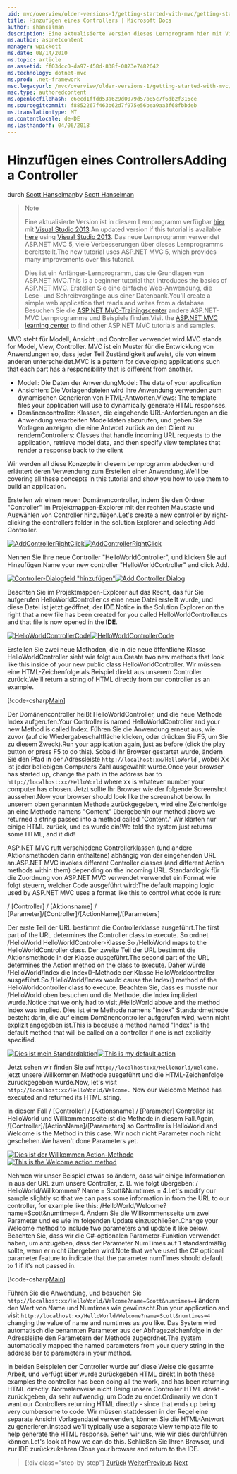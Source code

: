 ```yaml
---
uid: mvc/overview/older-versions-1/getting-started-with-mvc/getting-started-with-mvc-part2
title: Hinzufügen eines Controllers | Microsoft Docs
author: shanselman
description: Eine aktualisierte Version dieses Lernprogramm hier mit Visual Studio 2013 verfügbar ist. Das neue Lernprogramm verwendet ASP.NET MVC 5, zahlreiche Verbesserungen über t bietet...
ms.author: aspnetcontent
manager: wpickett
ms.date: 08/14/2010
ms.topic: article
ms.assetid: ff03dcc0-da97-458d-838f-0823e7482642
ms.technology: dotnet-mvc
ms.prod: .net-framework
msc.legacyurl: /mvc/overview/older-versions-1/getting-started-with-mvc/getting-started-with-mvc-part2
msc.type: authoredcontent
ms.openlocfilehash: c6ecd1ffdd53a629d0079d57b85c7f6db2f316ce
ms.sourcegitcommit: f8852267f463b62d7f975e56bea9aa3f68fbbdeb
ms.translationtype: MT
ms.contentlocale: de-DE
ms.lasthandoff: 04/06/2018
---
```

<a name="adding-a-controller"></a><span data-ttu-id="3383d-104">Hinzufügen eines Controllers</span><span class="sxs-lookup"><span data-stu-id="3383d-104">Adding a Controller</span></span>
====================
<span data-ttu-id="3383d-105">durch [Scott Hanselman](https://github.com/shanselman)</span><span class="sxs-lookup"><span data-stu-id="3383d-105">by [Scott Hanselman](https://github.com/shanselman)</span></span>

> > [!NOTE]
> > <span data-ttu-id="3383d-106">Eine aktualisierte Version ist in diesem Lernprogramm verfügbar [hier](../../getting-started/introduction/getting-started.md) mit [Visual Studio 2013](https://www.microsoft.com/visualstudio/eng/2013-downloads).</span><span class="sxs-lookup"><span data-stu-id="3383d-106">An updated version if this tutorial is available [here](../../getting-started/introduction/getting-started.md) using [Visual Studio 2013](https://www.microsoft.com/visualstudio/eng/2013-downloads).</span></span> <span data-ttu-id="3383d-107">Das neue Lernprogramm verwendet ASP.NET MVC 5, viele Verbesserungen über dieses Lernprogramms bereitstellt.</span><span class="sxs-lookup"><span data-stu-id="3383d-107">The new tutorial uses ASP.NET MVC 5, which provides many improvements over this tutorial.</span></span>
> 
> 
> <span data-ttu-id="3383d-108">Dies ist ein Anfänger-Lernprogramm, das die Grundlagen von ASP.NET MVC.</span><span class="sxs-lookup"><span data-stu-id="3383d-108">This is a beginner tutorial that introduces the basics of ASP.NET MVC.</span></span> <span data-ttu-id="3383d-109">Erstellen Sie eine einfache Web-Anwendung, die Lese- und Schreibvorgänge aus einer Datenbank.</span><span class="sxs-lookup"><span data-stu-id="3383d-109">You'll create a simple web application that reads and writes from a database.</span></span> <span data-ttu-id="3383d-110">Besuchen Sie die [ASP.NET MVC-Trainingscenter](../../../index.md) andere ASP.NET-MVC Lernprogramme und Beispiele finden.</span><span class="sxs-lookup"><span data-stu-id="3383d-110">Visit the [ASP.NET MVC learning center](../../../index.md) to find other ASP.NET MVC tutorials and samples.</span></span>


<span data-ttu-id="3383d-111">MVC steht für Modell, Ansicht und Controller verwendet wird.</span><span class="sxs-lookup"><span data-stu-id="3383d-111">MVC stands for Model, View, Controller.</span></span> <span data-ttu-id="3383d-112">MVC ist ein Muster für die Entwicklung von Anwendungen so, dass jeder Teil Zuständigkeit aufweist, die von einem anderen unterscheidet.</span><span class="sxs-lookup"><span data-stu-id="3383d-112">MVC is a pattern for developing applications such that each part has a responsibility that is different from another.</span></span>

- <span data-ttu-id="3383d-113">Modell: Die Daten der Anwendung</span><span class="sxs-lookup"><span data-stu-id="3383d-113">Model: The data of your application</span></span>
- <span data-ttu-id="3383d-114">Ansichten: Die Vorlagendateien wird Ihre Anwendung verwenden zum dynamischen Generieren von HTML-Antworten.</span><span class="sxs-lookup"><span data-stu-id="3383d-114">Views: The template files your application will use to dynamically generate HTML responses.</span></span>
- <span data-ttu-id="3383d-115">Domänencontroller: Klassen, die eingehende URL-Anforderungen an die Anwendung verarbeiten Modelldaten abzurufen, und geben Sie Vorlagen anzeigen, die eine Antwort zurück an den Client zu rendern</span><span class="sxs-lookup"><span data-stu-id="3383d-115">Controllers: Classes that handle incoming URL requests to the application, retrieve model data, and then specify view templates that render a response back to the client</span></span>

<span data-ttu-id="3383d-116">Wir werden all diese Konzepte in diesem Lernprogramm abdecken und erläutert deren Verwendung zum Erstellen einer Anwendung.</span><span class="sxs-lookup"><span data-stu-id="3383d-116">We'll be covering all these concepts in this tutorial and show you how to use them to build an application.</span></span>

<span data-ttu-id="3383d-117">Erstellen wir einen neuen Domänencontroller, indem Sie den Ordner "Controller" im Projektmappen-Explorer mit der rechten Maustaste und Auswählen von Controller hinzufügen.</span><span class="sxs-lookup"><span data-stu-id="3383d-117">Let's create a new controller by right-clicking the controllers folder in the solution Explorer and selecting Add Controller.</span></span>

<span data-ttu-id="3383d-118">[![AddControllerRightClick](getting-started-with-mvc-part2/_static/image2.png)](getting-started-with-mvc-part2/_static/image1.png)</span><span class="sxs-lookup"><span data-stu-id="3383d-118">[![AddControllerRightClick](getting-started-with-mvc-part2/_static/image2.png)](getting-started-with-mvc-part2/_static/image1.png)</span></span>

<span data-ttu-id="3383d-119">Nennen Sie Ihre neue Controller "HelloWorldController", und klicken Sie auf Hinzufügen.</span><span class="sxs-lookup"><span data-stu-id="3383d-119">Name your new controller "HelloWorldController" and click Add.</span></span>

<span data-ttu-id="3383d-120">[![Controller-Dialogfeld "hinzufügen"](getting-started-with-mvc-part2/_static/image4.png)](getting-started-with-mvc-part2/_static/image3.png)</span><span class="sxs-lookup"><span data-stu-id="3383d-120">[![Add Controller Dialog](getting-started-with-mvc-part2/_static/image4.png)](getting-started-with-mvc-part2/_static/image3.png)</span></span>

<span data-ttu-id="3383d-121">Beachten Sie im Projektmappen-Explorer auf das Recht, das für Sie aufgerufen HelloWorldController.cs eine neue Datei erstellt wurde, und diese Datei ist jetzt geöffnet, der **IDE**.</span><span class="sxs-lookup"><span data-stu-id="3383d-121">Notice in the Solution Explorer on the right that a new file has been created for you called HelloWorldController.cs and that file is now opened in the **IDE**.</span></span>

<span data-ttu-id="3383d-122">[![HelloWorldControllerCode](getting-started-with-mvc-part2/_static/image6.png)](getting-started-with-mvc-part2/_static/image5.png)</span><span class="sxs-lookup"><span data-stu-id="3383d-122">[![HelloWorldControllerCode](getting-started-with-mvc-part2/_static/image6.png)](getting-started-with-mvc-part2/_static/image5.png)</span></span>

<span data-ttu-id="3383d-123">Erstellen Sie zwei neue Methoden, die in die neue öffentliche Klasse HelloWorldController sieht wie folgt aus.</span><span class="sxs-lookup"><span data-stu-id="3383d-123">Create two new methods that look like this inside of your new public class HelloWorldController.</span></span> <span data-ttu-id="3383d-124">Wir müssen eine HTML-Zeichenfolge als Beispiel direkt aus unserem Controller zurück.</span><span class="sxs-lookup"><span data-stu-id="3383d-124">We'll return a string of HTML directly from our controller as an example.</span></span>

[!code-csharp[Main](getting-started-with-mvc-part2/samples/sample1.cs)]

<span data-ttu-id="3383d-125">Der Domänencontroller heißt HelloWorldController, und die neue Methode Index aufgerufen.</span><span class="sxs-lookup"><span data-stu-id="3383d-125">Your Controller is named HelloWorldController and your new Method is called Index.</span></span> <span data-ttu-id="3383d-126">Führen Sie die Anwendung erneut aus, wie zuvor (auf die Wiedergabeschaltfläche klicken, oder drücken Sie F5, um Sie zu diesem Zweck).</span><span class="sxs-lookup"><span data-stu-id="3383d-126">Run your application again, just as before (click the play button or press F5 to do this).</span></span> <span data-ttu-id="3383d-127">Sobald Ihr Browser gestartet wurde, ändern Sie den Pfad in der Adressleiste `http://localhost:xx/HelloWorld` , wobei Xx ist jeder beliebigen Computers Zahl ausgewählt wurde.</span><span class="sxs-lookup"><span data-stu-id="3383d-127">Once your browser has started up, change the path in the address bar to `http://localhost:xx/HelloWorld` where xx is whatever number your computer has chosen.</span></span> <span data-ttu-id="3383d-128">Jetzt sollte Ihr Browser wie der folgende Screenshot aussehen.</span><span class="sxs-lookup"><span data-stu-id="3383d-128">Now your browser should look like the screenshot below.</span></span> <span data-ttu-id="3383d-129">In unserem oben genannten Methode zurückgegeben, wird eine Zeichenfolge an eine Methode namens "Content" übergeben</span><span class="sxs-lookup"><span data-stu-id="3383d-129">In our method above we returned a string passed into a method called "Content."</span></span> <span data-ttu-id="3383d-130">Wir klärten nur einige HTML zurück, und es wurde ein!</span><span class="sxs-lookup"><span data-stu-id="3383d-130">We told the system just returns some HTML, and it did!</span></span>

<span data-ttu-id="3383d-131">ASP.NET MVC ruft verschiedene Controllerklassen (und andere Aktionsmethoden darin enthaltene) abhängig von der eingehenden URL an.</span><span class="sxs-lookup"><span data-stu-id="3383d-131">ASP.NET MVC invokes different Controller classes (and different Action methods within them) depending on the incoming URL.</span></span> <span data-ttu-id="3383d-132">Standardlogik für die Zuordnung von ASP.NET MVC verwendet verwendet ein Format wie folgt steuern, welcher Code ausgeführt wird:</span><span class="sxs-lookup"><span data-stu-id="3383d-132">The default mapping logic used by ASP.NET MVC uses a format like this to control what code is run:</span></span>

<span data-ttu-id="3383d-133">/ [Controller] / [Aktionsname] / [Parameter]</span><span class="sxs-lookup"><span data-stu-id="3383d-133">/[Controller]/[ActionName]/[Parameters]</span></span>

<span data-ttu-id="3383d-134">Der erste Teil der URL bestimmt die Controllerklasse ausgeführt.</span><span class="sxs-lookup"><span data-stu-id="3383d-134">The first part of the URL determines the Controller class to execute.</span></span> <span data-ttu-id="3383d-135">So ordnet /HelloWorld HelloWorldController-Klasse.</span><span class="sxs-lookup"><span data-stu-id="3383d-135">So /HelloWorld maps to the HelloWorldController class.</span></span> <span data-ttu-id="3383d-136">Der zweite Teil der URL bestimmt die Aktionsmethode in der Klasse ausgeführt.</span><span class="sxs-lookup"><span data-stu-id="3383d-136">The second part of the URL determines the Action method on the class to execute.</span></span> <span data-ttu-id="3383d-137">Daher würde /HelloWorld/Index die Index()-Methode der Klasse HelloWorldcontroller ausgeführt.</span><span class="sxs-lookup"><span data-stu-id="3383d-137">So /HelloWorld/Index would cause the Index() method of the HelloWorldcontroller class to execute.</span></span> <span data-ttu-id="3383d-138">Beachten Sie, dass es musste nur /HelloWorld oben besuchen und die Methode, die Index impliziert wurde.</span><span class="sxs-lookup"><span data-stu-id="3383d-138">Notice that we only had to visit /HelloWorld above and the method Index was implied.</span></span> <span data-ttu-id="3383d-139">Dies ist eine Methode namens "Index" Standardmethode besteht darin, die auf einem Domänencontroller aufgerufen wird, wenn nicht explizit angegeben ist.</span><span class="sxs-lookup"><span data-stu-id="3383d-139">This is because a method named "Index" is the default method that will be called on a controller if one is not explicitly specified.</span></span>

<span data-ttu-id="3383d-140">[![Dies ist mein Standardaktion](getting-started-with-mvc-part2/_static/image8.png)](getting-started-with-mvc-part2/_static/image7.png)</span><span class="sxs-lookup"><span data-stu-id="3383d-140">[![This is my default action](getting-started-with-mvc-part2/_static/image8.png)](getting-started-with-mvc-part2/_static/image7.png)</span></span>

<span data-ttu-id="3383d-141">Jetzt sehen wir finden Sie auf `http://localhost:xx/HelloWorld/Welcome.` jetzt unsere Willkommen Methode ausgeführt und die HTML-Zeichenfolge zurückgegeben wurde.</span><span class="sxs-lookup"><span data-stu-id="3383d-141">Now, let's visit `http://localhost:xx/HelloWorld/Welcome.` Now our Welcome Method has executed and returned its HTML string.</span></span>

<span data-ttu-id="3383d-142">In diesem Fall / [Controller] / [Aktionsname] / [Parameter] Controller ist HelloWorld und Willkommensseite ist die Methode in diesem Fall.</span><span class="sxs-lookup"><span data-stu-id="3383d-142">Again, /[Controller]/[ActionName]/[Parameters] so Controller is HelloWorld and Welcome is the Method in this case.</span></span> <span data-ttu-id="3383d-143">Wir noch nicht Parameter noch nicht geschehen.</span><span class="sxs-lookup"><span data-stu-id="3383d-143">We haven't done Parameters yet.</span></span>

<span data-ttu-id="3383d-144">[![Dies ist der Willkommen Action-Methode](getting-started-with-mvc-part2/_static/image10.png)](getting-started-with-mvc-part2/_static/image9.png)</span><span class="sxs-lookup"><span data-stu-id="3383d-144">[![This is the Welcome action method](getting-started-with-mvc-part2/_static/image10.png)](getting-started-with-mvc-part2/_static/image9.png)</span></span>

<span data-ttu-id="3383d-145">Nehmen wir unser Beispiel etwas so ändern, dass wir einige Informationen in aus der URL zum unsere Controller, z. B. wie folgt übergeben: / HelloWorld/Willkommen? Name = Scott&amp;Numtimes = 4.</span><span class="sxs-lookup"><span data-stu-id="3383d-145">Let's modify our sample slightly so that we can pass some information in from the URL to our controller, for example like this: /HelloWorld/Welcome?name=Scott&amp;numtimes=4.</span></span> <span data-ttu-id="3383d-146">Ändern Sie die Willkommensseite um zwei Parameter und es wie im folgenden Update einzuschließen.</span><span class="sxs-lookup"><span data-stu-id="3383d-146">Change your Welcome method to include two parameters and update it like below.</span></span> <span data-ttu-id="3383d-147">Beachten Sie, dass wir die C#-optionalen Parameter-Funktion verwendet haben, um anzugeben, dass der Parameter NumTimes auf 1 standardmäßig sollte, wenn er nicht übergeben wird.</span><span class="sxs-lookup"><span data-stu-id="3383d-147">Note that we've used the C# optional parameter feature to indicate that the parameter numTimes should default to 1 if it's not passed in.</span></span>

[!code-csharp[Main](getting-started-with-mvc-part2/samples/sample2.cs)]

<span data-ttu-id="3383d-148">Führen Sie die Anwendung, und besuchen Sie `http://localhost:xx/HelloWorld/Welcome?name=Scott&numtimes=4` ändern den Wert von Name und Numtimes wie gewünscht.</span><span class="sxs-lookup"><span data-stu-id="3383d-148">Run your application and visit `http://localhost:xx/HelloWorld/Welcome?name=Scott&numtimes=4` changing the value of name and numtimes as you like.</span></span> <span data-ttu-id="3383d-149">Das System wird automatisch die benannten Parameter aus der Abfragezeichenfolge in der Adressleiste den Parametern der Methode zugeordnet.</span><span class="sxs-lookup"><span data-stu-id="3383d-149">The system automatically mapped the named parameters from your query string in the address bar to parameters in your method.</span></span>

<span data-ttu-id="3383d-150">In beiden Beispielen der Controller wurde auf diese Weise die gesamte Arbeit, und verfügt über wurde zurückgeben HTML direkt.</span><span class="sxs-lookup"><span data-stu-id="3383d-150">In both these examples the controller has been doing all the work, and has been returning HTML directly.</span></span> <span data-ttu-id="3383d-151">Normalerweise nicht Being unsere Controller HTML direkt - zurückgeben, da sehr aufwendig, um Code zu endet.</span><span class="sxs-lookup"><span data-stu-id="3383d-151">Ordinarily we don't want our Controllers returning HTML directly - since that ends up being very cumbersome to code.</span></span> <span data-ttu-id="3383d-152">Wir müssen stattdessen in der Regel eine separate Ansicht Vorlagendatei verwenden, können Sie die HTML-Antwort zu generieren.</span><span class="sxs-lookup"><span data-stu-id="3383d-152">Instead we'll typically use a separate View template file to help generate the HTML response.</span></span> <span data-ttu-id="3383d-153">Sehen wir uns, wie wir dies durchführen können.</span><span class="sxs-lookup"><span data-stu-id="3383d-153">Let's look at how we can do this.</span></span> <span data-ttu-id="3383d-154">Schließen Sie Ihren Browser, und zur IDE zurückzukehren.</span><span class="sxs-lookup"><span data-stu-id="3383d-154">Close your browser and return to the IDE.</span></span>

> [!div class="step-by-step"]
> <span data-ttu-id="3383d-155">[Zurück](getting-started-with-mvc-part1.md)
> [Weiter](getting-started-with-mvc-part3.md)</span><span class="sxs-lookup"><span data-stu-id="3383d-155">[Previous](getting-started-with-mvc-part1.md)
[Next](getting-started-with-mvc-part3.md)</span></span>
